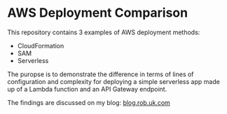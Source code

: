 # AWS Deployment Comparison

This repository contains 3 examples of AWS deployment methods:

- CloudFormation
- SAM
- Serverless

The puropse is to demonstrate the difference in terms of lines of configuration and complexity for deploying a simple serverless app made up of a Lambda function and an API Gateway endpoint.

The findings are discussed on my blog: [blog.rob.uk.com](https://blog.rob.uk.com)